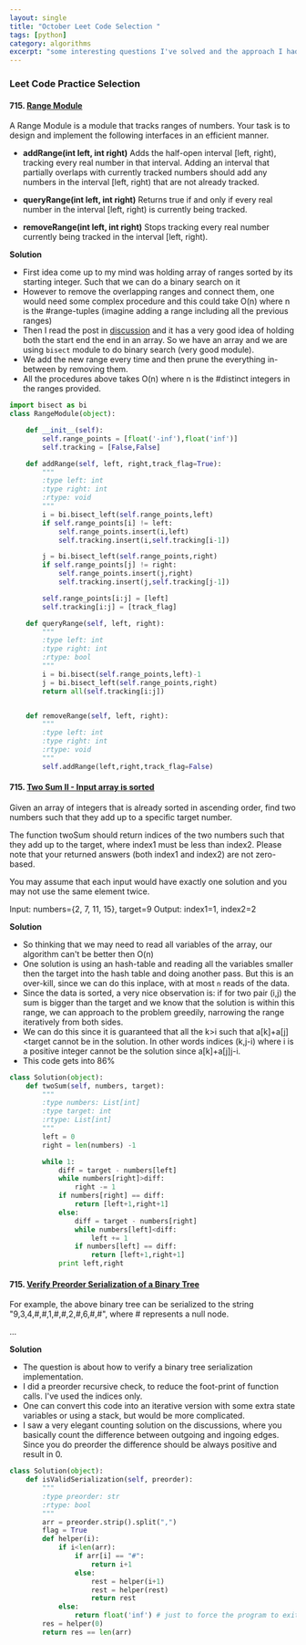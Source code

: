 ```yaml
---
layout: single
title: "October Leet Code Selection "
tags: [python]
category: algorithms
excerpt: "some interesting questions I've solved and the approach I had"
---
```


### Leet Code Practice Selection
####  715. [Range Module](https://leetcode.com/problems/range-module/description/)
A Range Module is a module that tracks ranges of numbers. Your task is to design and implement the following interfaces in an efficient manner.

- **addRange(int left, int right)** Adds the half-open interval [left, right), tracking every real number in that interval. Adding an interval that partially overlaps with currently tracked numbers should add any numbers in the interval [left, right) that are not already tracked.

- **queryRange(int left, int right)** Returns true if and only if every real number in the interval [left, right) is currently being tracked.

- **removeRange(int left, int right)** Stops tracking every real number currently being tracked in the interval [left, right).

**Solution**
- First idea come up to my mind was holding array of ranges sorted by its starting integer. Such that we can do a binary search on it
- However to remove the overlapping ranges and connect them, one would need some complex procedure and this could take O(n) where n is the #range-tuples (imagine adding a range including all the previous ranges)
- Then I read the post in [discussion](https://discuss.leetcode.com/topic/108032/python) and it has a very good idea of holding both the start end the end in an array. So we have an array and we are using `bisect` module to do binary search (very good module).
- We add the new range every time and then prune the everything in-between by removing them.
- All the procedures above takes O(n) where n is the #distinct integers in the ranges provided.

```python
import bisect as bi
class RangeModule(object):

    def __init__(self):
        self.range_points = [float('-inf'),float('inf')]
        self.tracking = [False,False]

    def addRange(self, left, right,track_flag=True):
        """
        :type left: int
        :type right: int
        :rtype: void
        """
        i = bi.bisect_left(self.range_points,left)
        if self.range_points[i] != left:
            self.range_points.insert(i,left)
            self.tracking.insert(i,self.tracking[i-1])

        j = bi.bisect_left(self.range_points,right)
        if self.range_points[j] != right:
            self.range_points.insert(j,right)
            self.tracking.insert(j,self.tracking[j-1])

        self.range_points[i:j] = [left]
        self.tracking[i:j] = [track_flag]

    def queryRange(self, left, right):
        """
        :type left: int
        :type right: int
        :rtype: bool
        """
        i = bi.bisect(self.range_points,left)-1
        j = bi.bisect_left(self.range_points,right)
        return all(self.tracking[i:j])


    def removeRange(self, left, right):
        """
        :type left: int
        :type right: int
        :rtype: void
        """
        self.addRange(left,right,track_flag=False)
```

####  715. [Two Sum II - Input array is sorted](https://leetcode.com/problems/two-sum-ii-input-array-is-sorted/description/)

Given an array of integers that is already sorted in ascending order, find two numbers such that they add up to a specific target number.

The function twoSum should return indices of the two numbers such that they add up to the target, where index1 must be less than index2. Please note that your returned answers (both index1 and index2) are not zero-based.

You may assume that each input would have exactly one solution and you may not use the same element twice.

Input: numbers={2, 7, 11, 15}, target=9
Output: index1=1, index2=2

**Solution**
- So thinking that we may need to read all variables of the array, our algorithm can't be better then O(n)
- One solution is using an hash-table and reading all the variables smaller then the target into the hash table and doing another pass. But this is an over-kill, since we can do this inplace, with at most `n` reads of the data.
- Since the data is sorted, a very nice observation is: if for two pair (i,j) the sum is bigger than the target and we know that the solution is within this range, we can approach to the problem greedily, narrowing the range iteratively from both sides.
- We can do this since it is guaranteed that all the k>i such that a[k]+a[j]<target cannot be in the solution. In other words indices (k,j-i) where i is a positive integer cannot be the solution since a[k]+a[j]<target and j>j-i.
- This code gets into 86%
```python
class Solution(object):
    def twoSum(self, numbers, target):
        """
        :type numbers: List[int]
        :type target: int
        :rtype: List[int]
        """
        left = 0
        right = len(numbers) -1

        while 1:
            diff = target - numbers[left]
            while numbers[right]>diff:
                right -= 1
            if numbers[right] == diff:
                return [left+1,right+1]
            else:
                diff = target - numbers[right]
                while numbers[left]<diff:
                    left += 1
                if numbers[left] == diff:
                    return [left+1,right+1]
            print left,right
```

####  715. [Verify Preorder Serialization of a Binary Tree](https://leetcode.com/problems/verify-preorder-serialization-of-a-binary-tree/description/)

For example, the above binary tree can be serialized to the string "9,3,4,#,#,1,#,#,2,#,6,#,#", where # represents a null node.

...

**Solution**
- The question is about how to verify a binary tree serialization implementation.
- I did a preorder recursive check, to reduce the foot-print of function calls. I've used the indices only.
- One can convert this code into an iterative version with some extra state variables or using a stack, but would be more complicated.
- I saw a very elegant counting solution on the discussions, where you basically count the difference between outgoing and ingoing edges. Since you do preorder the difference should be always positive and result in 0.
```python
class Solution(object):
    def isValidSerialization(self, preorder):
        """
        :type preorder: str
        :rtype: bool
        """
        arr = preorder.strip().split(",")
        flag = True
        def helper(i):
            if i<len(arr):
                if arr[i] == "#":
                    return i+1
                else:
                    rest = helper(i+1)
                    rest = helper(rest)
                    return rest
            else:
                return float('inf') # just to force the program to exit
        res = helper(0)
        return res == len(arr)
```
